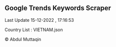 

## Google Trends Keywords Scraper 
 
Last Update 15-12-2022 , 17:16:53

Country List :
VIETNAM.json



© Abdul Muttaqin 
